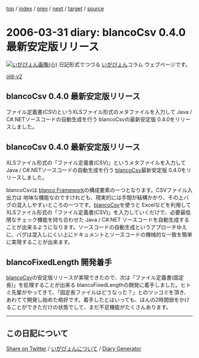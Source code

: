 [top](https://igapyon.github.io/diary/) 
 / [index](https://igapyon.github.io/diary/2006/index.html) 
 / [prev](https://igapyon.github.io/diary/2006/ig060330.html) 
 / [next](https://igapyon.github.io/diary/2006/ig060401.html) 
 / [target](https://igapyon.github.io/diary/2006/ig060331.html) 
 / [source](https://github.com/igapyon/diary/blob/gh-pages/2006/ig060331.html.src.md) 

2006-03-31 diary: blancoCsv 0.4.0 最新安定版リリース
=====================================================================================================
[![いがぴょん画像(小)](https://igapyon.github.io/diary/images/iga200306s.jpg "いがぴょん")](https://igapyon.github.io/diary/memo/memoigapyon.html) 日記形式でつづる [いがぴょん](https://igapyon.github.io/diary/memo/memoigapyon.html)コラム ウェブページです。

[old-v2](ig060331-orig.html)

## blancoCsv 0.4.0 最新安定版リリース

ファイル定義書(CSV)というXLSファイル形式のメタファイルを入力して Java / C#.NETソースコードの自動生成を行う blancoCsvの最新安定版 0.4.0をリリースしました。


## blancoCsv 0.4.0 最新安定版リリース

XLSファイル形式の「ファイル定義書(CSV)」というメタファイルを入力して Java / C#.NETソースコードの自動生成を行う [blancoCsv](http://www.igapyon.jp/blanco/blancocsv.html)最新安定版 0.4.0をリリースしました。

blancoCsvは [blanco Framework](http://www.igapyon.jp/blanco/blanco.ja.html)の構成要素の一つとなります。CSVファイル入出力は 地味な機能なのですけれども、現実的には手間が結構かかり、その上バグの混入しやすいところの一つです。[blancoCsv](http://www.igapyon.jp/blanco/blancocsv.html)を使うと Excelなどを利用して XLSファイル形式の「ファイル定義書(CSV)」を入力していくだけで、必要最低限なチェック機能を持ち合わせた
Java / C#.NET ソースコードを自動生成することが出来るようになります。ソースコードの自動生成というアプローチゆえに、バグは混入しにくい上にドキュメントとソースコードの機械的な一致を簡単に実現することが出来ます。

## blancoFixedLength 開発着手

[blancoCsv](http://www.igapyon.jp/blanco/blancocsv.html)の安定版リリースが実現できたので、次は「ファイル定義書(固定長)」を処理することが出来る blancoFixedLengthの開発に着手しました。ヒトミ先輩がやってきて、「固定長ファイルはどうなった？」とのツッコミを頂き、あわてて開発し始めた格好です。着手したとはいっても、ほんの2時間弱をかけることができただけの状態でして、まだ不足機能がたくさんあります。

----------------------------------------------------------------------------------------------------

## この日記について

[Share on Twitter](https://twitter.com/intent/tweet?hashtags=igapyon%2Cdiary%2C%E3%81%84%E3%81%8C%E3%81%B4%E3%82%87%E3%82%93&text=blancoCsv+0.4.0+%E6%9C%80%E6%96%B0%E5%AE%89%E5%AE%9A%E7%89%88%E3%83%AA%E3%83%AA%E3%83%BC%E3%82%B9&url=https%3A%2F%2Figapyon.github.io%2Fdiary%2F2006%2Fig060331.html) / [いがぴょんについて](https://igapyon.github.io/diary/memo/memoigapyon.html) / [Diary Generator](https://github.com/igapyon/igapyonv3)
